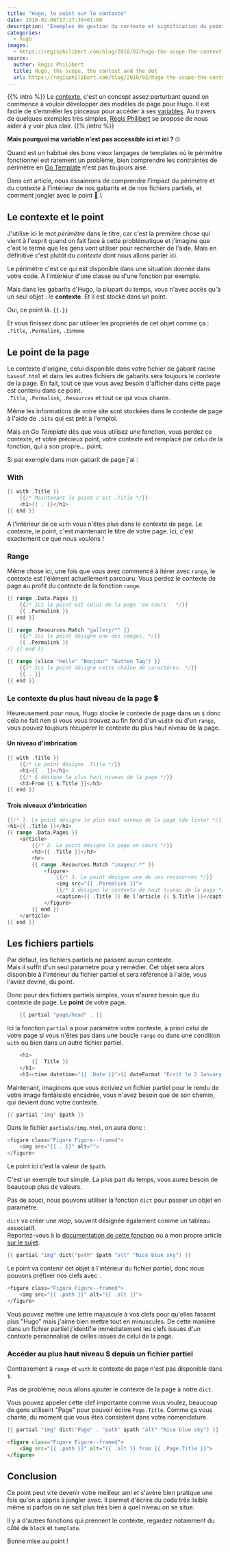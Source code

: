 ```yaml
---
title: "Hugo, le point sur le contexte"
date: 2018-02-08T17:27:39+01:00
description: "Exemples de gestion du contexte et signification du point dans les templates Hugo."
categories:
  - hugo
images:
  - https://regisphilibert.com/blog/2018/02/hugo-the-scope-the-context-and-the-dot/images/featured.png
source:
  author: Régis Philibert
  title: Hugo, the scope, the context and the dot
  url: https://regisphilibert.com/blog/2018/02/hugo-the-scope-the-context-and-the-dot/
---
```


{{% intro %}}
Le [contexte](https://gohugo.io/templates/introduction/#context-aka-the-dot), c'est un concept assez perturbant quand on commence à vouloir développer des modèles de page pour Hugo. Il est facile de s'emmêler les pinceaux pour accéder à ses [variables](https://golang.org/pkg/text/template/#hdr-Variables). Au travers de quelques exemples très simples, [Régis Philibert](https://regisphilibert.com/tags/hugo/) se propose de nous aider à y voir plus clair.
{{% /intro %}}

**Mais pourquoi ma variable n'est pas accessible ici et ici ?** 🙄

Quand est un habitué des bons vieux langages de templates où le périmètre fonctionnel est rarement un problème, bien comprendre les contraintes de périmètre en [Go Template](https://golang.org/pkg/html/template/) n'est pas toujours aisé.

Dans cet article, nous essaierons de comprendre l'impact du périmètre et du contexte à l'intérieur de nos gabarits et de nos fichiers partiels, et comment jongler avec le point 🤹.\

## Le contexte et le point

J'utilise ici le mot _périmètre_ dans le titre, car c'est la première chose qui vient à l'esprit quand on fait face à cette problématique et j'imagine que c'est le terme que les gens vont utiliser pour rechercher de l'aide. Mais en définitive c'est plutôt du _contexte_ dont nous allons parler ici.

Le périmètre c'est ce qui est disponible dans une situation donnée dans votre code. À l'intérieur d'une classe ou d'une fonction par exemple.

Mais dans les gabarits d'Hugo, la plupart du temps, vous n'avez accès qu'à un seul objet : le **contexte**. Et il est stocké dans un point.

Oui, ce point là. `{{.}}`

Et vous finissez donc par utiliser les propriétés de cet objet comme ça : \
`.Title`, `.Permalink`, `.IsHome`

## Le point de la page

Le contexte d'origine, celui disponible dans votre fichier de gabarit racine `baseof.html` et dans les autres fichiers de gabarits sera toujours le contexte de la page. En fait, tout ce que vous avez besoin d'afficher dans cette page est contenu dans ce point.\
`.Title`, `.Permalink`, `.Resources` et tout ce qui vous chante.

Même les informations de votre site sont stockées dans le contexte de page à l'aide de `.Site` qui est prêt à l'emploi.

Mais en _Go Template_ dès que vous utilisez une fonction, vous perdez ce contexte, et votre précieux point, votre contexte est remplacé par celui de la fonction, qui a son propre… point.

Si par exemple dans mon gabarit de page j'ai :

### With

```go
{{ with .Title }}
    {{/* Maintenant le point c'est .Title */}}
    <h1>{{ . }}</h1>
{{ end }}
```

A l'intérieur de ce `with` vous n'êtes plus dans le contexte de page. Le contexte, le point, c'est maintenant le titre de votre page. Ici, c'est exactement ce que nous voulons !

### Range

Même chose ici, une fois que vous avez commencé à itérer avec `range`, le contexte est l'élément actuellement parcouru. Vous perdez le contexte de page au profit du contexte de la fonction `range`.


```go
{{ range .Data.Pages }}
    {{/* Ici le point est celui de la page 'en cours'. */}}
    {{ .Permalink }}
{{ end }}
```

```go
{{ range .Resources.Match "gallery/*" }}
    {{/* Ici le point designe une des images. */}}
    {{ .Permalink }}
// {{ end }}
```

```go
{{ range (slice "Hello" "Bonjour" "Gutten Tag") }}
    {{/* Ici le point désigne cette chaîne de caractères. */}}
    {{ . }}
{{ end }}
```

### Le contexte du plus haut niveau de la page 💲

Heureusement pour nous, Hugo stocke le contexte de page dans un `$` donc cela ne fait rien si vous vous trouvez au fin fond d'un `width` ou d'un `range`, vous pouvez toujours récupérer le contexte du plus haut niveau de la page.

#### Un niveau d'imbrication

```go
{{ with .Title }}
    {{/* Le point désigne .Title */}}
    <h1>{{ . }}</h1>
    {{/* $ désigne le plus haut niveau de la page */}}
    <h3>From {{ $.Title }}</h3>
{{ end }}
```

#### Trois niveaux d'imbrication

```go
{{/* 1. Le point désigne le plus haut niveau de la page (de liste) */}}
<h1>{{ .Title }}</h1>
{{ range .Data.Pages }}
    <article>
        {{/* 2. Le point désigne la page en cours */}}
        <h3>{{ .Title }}</h3>
        <hr>
        {{ range .Resources.Match "images/.*" }}
            <figure>
                {{/* 3. Le point désigne une de ces ressources */}}
                <img src="{{ .Permalink }}">
                {{/* $ désigne le contexte de haut niveau de la page */}}
                <caption>{{ .Title }} de l’article {{ $.Title }}</caption>
            </figure>
        {{ end }}
    </article>
{{ end }}
```

## Les fichiers partiels

Par défaut, les fichiers partiels ne passent aucun contexte.\
Mais il suffit d'un seul paramètre pour y remédier. Cet objet sera alors disponible à l'intérieur du fichier partiel et sera référencé à l'aide, vous l'aviez deviné, du point.

Donc pour des fichiers partiels simples, vous n'aurez besoin que du contexte de page. Le **point** de votre page.

```go
    {{ partial "page/head" . }}
```

Ici la fonction `partial` a pour paramètre votre contexte, à priori celui de votre page si vous n'êtes pas dans une boucle `range` ou dans une condition `with` ou bien dans un autre fichier partiel.

```go
    <h1>
        {{ .Title }}
    </h1>
    <h3><time datetime="{{ .Date }}">{{ dateFormat "Écrit le 2 January 2006" .Date }}</time></h3>
```

Maintenant, imaginons que vous écriviez un fichier partiel pour le rendu de votre image fantaisiste encadrée, vous n'avez besoin que de son chemin, qui devient donc votre contexte.

```go
{{ partial "img" $path }}
```

Dans le fichier `partials/img.html`, on aura donc :

```go
<figure class="Figure Figure--framed">
    <img src="{{ . }}" alt="">
</figure>
```

Le point ici c'est la valeur de `$path`.

C'est un exemple tout simple. La plus part du temps, vous aurez besoin de beaucoup plus de valeurs.

Pas de souci, nous pouvons utiliser la fonction `dict` pour passer un objet en paramètre.

`dict` va créer une *map*, souvent désignée également comme un tableau associatif.\
Reportez-vous à la [documentation de cette fonction](https://gohugo.io/functions/dict) ou à mon propre article [sur le sujet](https://regisphilibert.com/blog/2017/04/hugo-go-template-translator-explained-understanding/#associative-arrays).

```go
{{ partial "img" dict("path" $path "alt" "Nice blue sky") }}
```

Le point va contenir cet objet à l'intérieur du fichier partiel, donc nous pouvons préfixer nos clefs avec `.`

```go
<figure class="Figure Figure--framed">
    <img src="{{ .path }}" alt="{{ .alt }}">
</figure>
```

Vous pouvez mettre une lettre majuscule à vos clefs pour qu'elles fassent plus "Hugo" mais j'aime bien mettre tout en minuscules. De cette manière dans un fichier partiel j'identifie immédiatement les clefs issues d'un contexte personnalisé de celles issues de celui de la page.

### Accéder au plus haut niveau $ depuis un fichier partiel

Contrairement à `range` et `with` le contexte de page n'est pas disponible dans `$`.

Pas de problème, nous allons ajouter le contexte de la page à notre `dict`.

Vous pouvez appeler cette clef importante comme vous voulez, beaucoup de gens utilisent "Page" pour pouvoir écrire `Page.Title`. Comme ça vous chante, du moment que vous êtes consistent dans votre nomenclature.

```go
{{ partial "img" dict("Page" . "path" $path "alt" "Nice blue sky") }}
```

```html
<figure class="Figure Figure--framed">
    <img src="{{ .path }}" alt="{{ .alt }} from {{ .Page.Title }}">
</figure>
```

## Conclusion

Ce point peut vite devenir votre meilleur ami et s'avère bien pratique une fois qu'on a appris à jongler avec. Il permet d'écrire du code très lisible même si parfois on ne sait plus très bien à quel niveau on se situe.

Il y a d'autres fonctions qui prennent le contexte, regardez notamment du côté de `block` et `template`.

Bonne mise au point !
